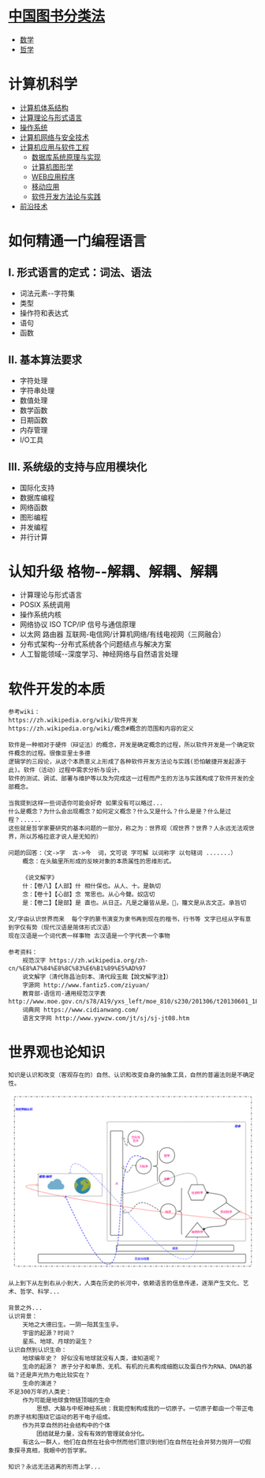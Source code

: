 # [中国图书分类法](https://zh.wikipedia.org/zh-cn/%E4%B8%AD%E6%96%87%E5%9C%96%E6%9B%B8%E5%88%86%E9%A1%9E%E6%B3%95#10%E5%80%8B%E5%A4%A7%E5%88%86%E9%A1%9E)
- [数学](形式科学/数学.MD)
- [哲学](哲学/哲学总览.MD)
# 计算机科学
  * [计算机体系结构](computer_science/计算机体系结构.MD)
  * [计算理论与形式语言](computer_science/计算理论、形式语言与复杂性.MD)
  * [操作系统](computer_science/操作系统.MD)
  * [计算机网络与安全技术](computer_science/计算机网络与安全技术.MD)
  * [计算机应用与软件工程](#)
      * [数据库系统原理与实现](computer_science/数据库.MD)
      * [计算机图形学](computer_science/计算机图形学.MD)
      * [WEB应用程序](computer_science/WEB应用程序.MD)
      * [移动应用](#)
      * [软件开发方法论与实践](computer_science/软件工程.MD)
  * [前沿技术](computer_science/前沿技术.MD)
# 如何精通一门编程语言
## I. 形式语言的定式：词法、语法
- 词法元素--字符集
- 类型
- 操作符和表达式
- 语句
- 函数
## II. 基本算法要求
- 字符处理
- 字符串处理
- 数值处理
- 数学函数
- 日期函数
- 内存管理
- I/O工具
## III. 系统级的支持与应用模块化
- 国际化支持
- 数据库编程
- 网络函数
- 图形编程
- 并发编程
- 并行计算
# 认知升级 格物--解耦、解耦、解耦
- 计算理论与形式语言
- POSIX 系统调用
- 操作系统内核
- 网络协议 ISO TCP/IP 信号与通信原理
- 以太网 路由器 互联网-电信网/计算机网络/有线电视网（三网融合）
- 分布式架构--分布式系统各个问题结点与解决方案
- 人工智能领域--深度学习、神经网络与自然语言处理
# 软件开发的本质
    参考wiki： 
    https://zh.wikipedia.org/wiki/软件开发
    https://zh.wikipedia.org/wiki/概念#概念的范围和内容的定义
    
    软件是一种相对于硬件（辩证法）的概念，开发是确定概念的过程，所以软件开发是一个确定软件概念的过程。很像亚里士多德
    逻辑学的三段论，从这个本质意义上形成了各种软件开发方法论与实践(恐怕敏捷开发起源于此)。软件（活动）过程中需求分析与设计、
    软件的测试、调试、部署与维护等以及为完成这一过程而产生的方法与实践构成了软件开发的全部概念。
    
    当我提到这样一些词语你可能会好奇 如果没有可以略过...
    什么是概念？为什么会出现概念？如何定义概念？什么又是什么？什么是是？什么是过程？......
    这些就是哲学家要研究的基本问题的一部分，称之为：世界观（观世界？世界？人永远无法观世界，所以苏格拉底才说人是无知的）
    
    问题的回答：（文->字  古->今  词，文可说 字可解 以词称字 以句辖词 .......）
        概念：在头脑里所形成的反映对象的本质属性的思维形式。
        
        《说文解字》
        什：【卷八】【人部】什 相什保也。从人、十。是執切
        念：【卷十】【心部】念 常思也。从心今聲。奴店切
        是：【卷二】【是部】是 直也。从日正。凡是之屬皆从是。𣆞，籒文是从古文正。承旨切
        
    文/字由认识世界而来  每个字的篆书演变为隶书再到现在的楷书，行书等 文字已经从字有意到字仅有势（现代汉语是简体形式汉语）
    现在汉语是一个词代表一样事物 古汉语是一个字代表一个事物
        
    参考资料：
        规范汉字 https://zh.wikipedia.org/zh-cn/%E8%A7%84%E8%8C%83%E6%B1%89%E5%AD%97
        说文解字（清代陈昌治刻本、清代段玉裁【說文解字注】）
        字源网 http://www.fantiz5.com/ziyuan/
        教育部-语信司-通用规范汉字表 http://www.moe.gov.cn/s78/A19/yxs_left/moe_810/s230/201306/t20130601_186002.html
        词典网 https://www.cidianwang.com/
        语言文字网 http://www.yywzw.com/jt/sj/sj-jt08.htm
# 世界观也论知识
    知识是认识和改变（客观存在的）自然、认识和改变自身的抽象工具，自然的普遍法则是不确定性。    
![作为认识的世界](作为认识的世界.png "")
    
    从上到下从左到右从小到大，人类在历史的长河中，依赖语言的信息传递，逐渐产生文化、艺术、哲学、科学...
    
    背景之外...
    认识背景：
        天地之大德曰生。一阴一阳其生生乎。
        宇宙的起源？时间？
        星系、地球、月球的诞生？    
    认识自然到认识生命：
        地球编年史？ 好似没有地球就没有人类，谁知道呢？
        生命的起源？ 原子分子和单质、无机、有机的元素构成细胞以及蛋白作为RNA、DNA的基础？还是声光热力电比较实在？
        生命的演进？ 
    不足300万年的人类史：
        作为可能是地球食物链顶端的生命
            思想、大脑与中枢神经系统：我能控制构成我的一切原子。一切原子都由一个带正电的原子核和围绕它运动的若干电子组成。
        作为共享自然的社会结构中的个体
            团结就是力量，没有有效的管理就会分化。
        有这么一群人，他们在自然在社会中然而他们意识到他们在自然在社会并努力抛开一切假象探寻真相，我眼中的哲学家。
    
    知识？永远无法逃离的形而上学...
         